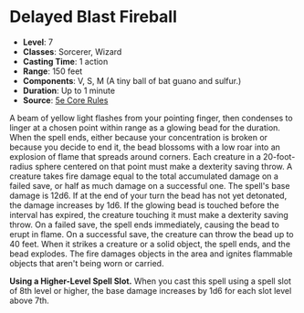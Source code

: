 # Delayed Blast Fireball

- **Level**: 7
- **Classes**: Sorcerer, Wizard
- **Casting Time**: 1 action
- **Range**: 150 feet
- **Components**: V, S, M (A tiny ball of bat guano and sulfur.)
- **Duration**: Up to 1 minute
- **Source**: [5e Core Rules](http://dnd.wizards.com/articles/features/systems-reference-document-srd)

A beam of yellow light flashes from your pointing finger, then condenses to linger at a chosen point within range as a glowing bead for the duration. When the spell ends, either because your concentration is broken or because you decide to end it, the bead blossoms with a low roar into an explosion of flame that spreads around corners. Each creature in a 20-foot-radius sphere centered on that point must make a dexterity saving throw. A creature takes fire damage equal to the total accumulated damage on a failed save, or half as much damage on a successful one. The spell's base damage is 12d6. If at the end of your turn the bead has not yet detonated, the damage increases by 1d6. If the glowing bead is touched before the interval has expired, the creature touching it must make a dexterity saving throw. On a failed save, the spell ends immediately, causing the bead to erupt in flame. On a successful save, the creature can throw the bead up to 40 feet. When it strikes a creature or a solid object, the spell ends, and the bead explodes. The fire damages objects in the area and ignites flammable objects that aren't being worn or carried.

**Using a Higher-Level Spell Slot.** When you cast this spell using a spell slot of 8th level or higher, the base damage increases by 1d6 for each slot level above 7th.
